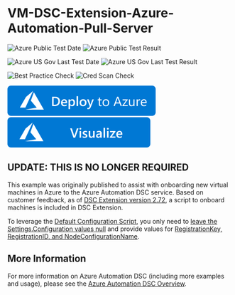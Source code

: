 # VM-DSC-Extension-Azure-Automation-Pull-Server

![Azure Public Test Date](https://azurequickstartsservice.blob.core.windows.net/badges/dsc-extension-azure-automation-pullserver/PublicLastTestDate.svg)
![Azure Public Test Result](https://azurequickstartsservice.blob.core.windows.net/badges/dsc-extension-azure-automation-pullserver/PublicDeployment.svg)

![Azure US Gov Last Test Date](https://azurequickstartsservice.blob.core.windows.net/badges/dsc-extension-azure-automation-pullserver/FairfaxLastTestDate.svg)
![Azure US Gov Last Test Result](https://azurequickstartsservice.blob.core.windows.net/badges/dsc-extension-azure-automation-pullserver/FairfaxDeployment.svg)

![Best Practice Check](https://azurequickstartsservice.blob.core.windows.net/badges/dsc-extension-azure-automation-pullserver/BestPracticeResult.svg)
![Cred Scan Check](https://azurequickstartsservice.blob.core.windows.net/badges/dsc-extension-azure-automation-pullserver/CredScanResult.svg)

[![Deploy To Azure](https://raw.githubusercontent.com/Azure/azure-quickstart-templates/master/1-CONTRIBUTION-GUIDE/images/deploytoazure.svg?sanitize=true)]("https://portal.azure.com/#create/Microsoft.Template/uri/https%3A%2F%2Fraw.githubusercontent.com%2FAzure%2Fazure-quickstart-templates%2Fmaster%2Fdsc-extension-azure-automation-pullserver%2Fazuredeploy.json")  [![Visualize](https://raw.githubusercontent.com/Azure/azure-quickstart-templates/master/1-CONTRIBUTION-GUIDE/images/visualizebutton.svg?sanitize=true)]("http://armviz.io/#/?load=https%3A%2F%2Fraw.githubusercontent.com%2FAzure%2Fazure-quickstart-templates%2Fmaster%2Fdsc-extension-azure-automation-pullserver%2Fazuredeploy.json")
    


    


## UPDATE: THIS IS NO LONGER REQUIRED

This example was originally published
to assist with onboarding new virtual machines in Azure
to the Azure Automation DSC service.
Based on customer feedback,
as of
[DSC Extension version 2.72](https://blogs.msdn.microsoft.com/powershell/2014/11/20/release-history-for-the-azure-dsc-extension/),
a script to onboard machines is included in DSC Extension.

To leverage the
[Default Configuration Script](https://docs.microsoft.com/en-us/azure/virtual-machines/windows/extensions-dsc-overview),
you only need to
[leave the Settings.Configuration values null](https://docs.microsoft.com/en-us/azure/virtual-machines/windows/extensions-dsc-template#details)
and provide values for
[RegistrationKey, RegistrationID, and NodeConfigurationName](https://docs.microsoft.com/en-us/azure/virtual-machines/windows/extensions-dsc-template#default-configuration-script).

## More Information

For more information on Azure Automation DSC (including more examples and usage), please see the
[Azure Automation DSC Overview](http://aka.ms/DSCLearnMore).


